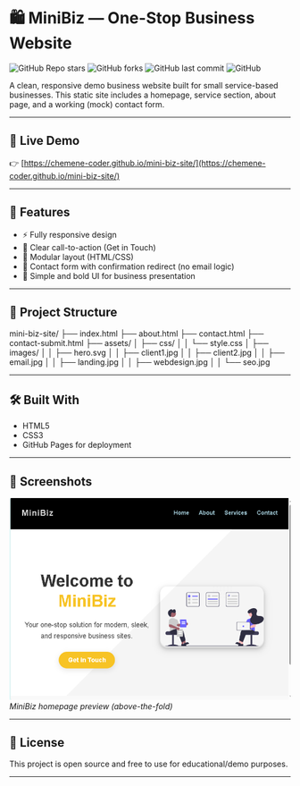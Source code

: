 
# 🛍️ MiniBiz — One-Stop Business Website

![GitHub Repo stars](https://img.shields.io/github/stars/chemene-coder/mini-biz-site?style=social)
![GitHub forks](https://img.shields.io/github/forks/chemene-coder/mini-biz-site?style=social)
![GitHub last commit](https://img.shields.io/github/last-commit/chemene-coder/mini-biz-site)
![GitHub](https://img.shields.io/github/license/chemene-coder/mini-biz-site)


A clean, responsive demo business website built for small service-based businesses. This static site includes a homepage, service section, about page, and a working (mock) contact form.

---

## 🚀 Live Demo

👉 [https://chemene-coder.github.io/mini-biz-site/](https://chemene-coder.github.io/mini-biz-site/)

---

## 📌 Features

- ⚡ Fully responsive design
- 🎯 Clear call-to-action (Get in Touch)
- 🧱 Modular layout (HTML/CSS)
- 💬 Contact form with confirmation redirect (no email logic)
- 🎨 Simple and bold UI for business presentation

---

## 📂 Project Structure

mini-biz-site/
├── index.html
├── about.html
├── contact.html
├── contact-submit.html
├── assets/
│ ├── css/
│ │ └── style.css
│ ├── images/
│ │ ├── hero.svg
│ │ ├── client1.jpg
│ │ ├── client2.jpg 
│ │ ├── email.jpg
│ │ ├── landing.jpg
│ │ ├── webdesign.jpg
│ │ └── seo.jpg 


---

## 🛠️ Built With

- HTML5
- CSS3
- GitHub Pages for deployment

---

## 📸 Screenshots

![MiniBiz Live Screenshot](img/minibiz.png)
*MiniBiz homepage preview (above-the-fold)*


---

## 📜 License

This project is open source and free to use for educational/demo purposes.

---

